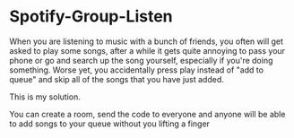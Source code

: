 # Spotify-Group-Listen
When you are listening to music with a bunch of friends, you often will get asked to play some songs, after a while it gets quite annoying to pass your phone or go and search up the song yourself, especially if you're doing something. Worse yet, you accidentally press play instead of "add to queue" and skip all of the songs that you have just added.

This is my solution.

You can create a room, send the code to everyone and anyone will be able to add songs to your queue without you lifting a finger

